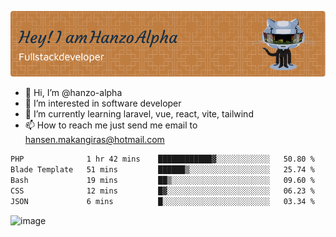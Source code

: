 ![Header](./github-header-image.png)

- 👋 Hi, I’m @hanzo-alpha
- 👀 I’m interested in software developer
- 🌱 I’m currently learning laravel, vue, react, vite, tailwind
- 📫 How to reach me just send me email to hansen.makangiras@hotmail.com 

<!---
hanzo-alpha/hanzo-alpha is a ✨ special ✨ repository because its `README.md` (this file) appears on your GitHub profile.
You can click the Preview link to take a look at your changes.
--->

<!--START_SECTION:waka-->

```txt
PHP              1 hr 42 mins    ████████████▓░░░░░░░░░░░░   50.80 %
Blade Template   51 mins         ██████▒░░░░░░░░░░░░░░░░░░   25.74 %
Bash             19 mins         ██▒░░░░░░░░░░░░░░░░░░░░░░   09.60 %
CSS              12 mins         █▓░░░░░░░░░░░░░░░░░░░░░░░   06.23 %
JSON             6 mins          █░░░░░░░░░░░░░░░░░░░░░░░░   03.34 %
```

<!--END_SECTION:waka-->

![image](https://github.com/hanzo-alpha/hanzo-alpha/assets/111342797/c4bd2977-6123-4017-8652-6e166259b484)


